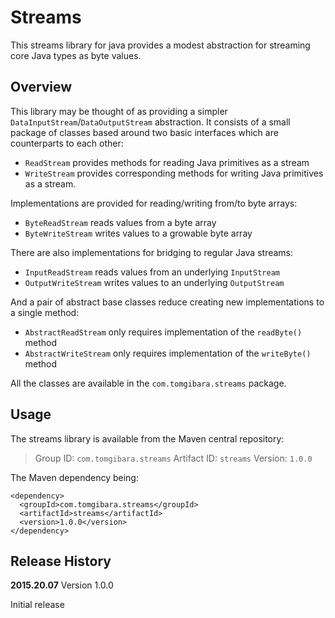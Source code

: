 Streams
=======

This streams library for java provides a modest abstraction for streaming core Java types as byte values.

Overview
--------

This library may be thought of as providing a simpler `DataInputStream`/`DataOutputStream` abstraction. It consists of a small package of classes based around two basic interfaces which are counterparts to each other:

* `ReadStream` provides methods for reading Java primitives as a stream
* `WriteStream` provides corresponding methods for writing Java primitives as a stream.

Implementations are provided for reading/writing from/to byte arrays:

* `ByteReadStream` reads values from a byte array
* `ByteWriteStream` writes values to a growable byte array

There are also implementations for bridging to regular Java streams:

* `InputReadStream` reads values from an underlying `InputStream`
* `OutputWriteStream` writes values to an underlying `OutputStream`

And a pair of abstract base classes reduce creating new implementations to a single method:

* `AbstractReadStream` only requires implementation of the `readByte()` method
* `AbstractWriteStream` only requires implementation of the `writeByte()` method

All the classes are available in the `com.tomgibara.streams` package. 


Usage
-----

The streams library is available from the Maven central repository:

> Group ID:    `com.tomgibara.streams`
> Artifact ID: `streams`
> Version:     `1.0.0`

The Maven dependency being:

    <dependency>
      <groupId>com.tomgibara.streams</groupId>
      <artifactId>streams</artifactId>
      <version>1.0.0</version>
    </dependency>

Release History
---------------

**2015.20.07** Version 1.0.0

Initial release
